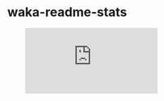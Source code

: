 # waka-readme-stats

<figure><embed src="https://wakatime.com/share/@Menemi/240cb93a-74c7-4631-b87b-c6c7136a6f8c.svg"></embed></figure>